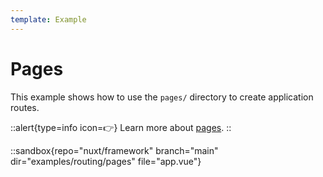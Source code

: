 ```yaml
---
template: Example
---
```


# Pages

This example shows how to use the `pages/` directory to create application routes.

::alert{type=info icon=👉}
Learn more about [pages](/guide/directory-structure/pages).
::

::sandbox{repo="nuxt/framework" branch="main" dir="examples/routing/pages" file="app.vue"}
